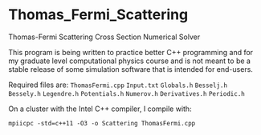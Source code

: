 # Thomas_Fermi_Scattering
Thomas-Fermi Scattering Cross Section Numerical Solver

This program is being written to practice better C++ programming and for my graduate
level computational physics course and is not meant to be a stable release of some
simulation software that is intended for end-users.

Required files are:
`ThomasFermi.cpp`
`Input.txt`
`Globals.h`
`Besselj.h`
`Bessely.h`
`Legendre.h`
`Potentials.h`
`Numerov.h`
`Derivatives.h`
`Periodic.h`


On a cluster with the Intel C++ compiler, I compile with:

```mpiicpc -std=c++11 -O3 -o Scattering ThomasFermi.cpp```

